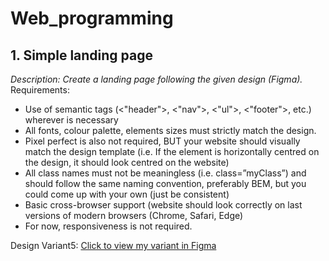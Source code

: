 # Web_programming

## 1. Simple landing page

*Description: 
Create a landing page following the given design (Figma).*
Requirements:
-	Use of semantic tags (<"header">, <"nav">, <"ul">, <"footer">, etc.) wherever is necessary 
-	All fonts, colour palette, elements sizes must strictly match the design.
-	Pixel perfect is also not required, BUT your website should visually match the design template (i.e. If the element is horizontally centred on the design, it should look centred on the website)
-	All class names must not be meaningless (i.e. class=”myClass”) and should follow the same naming convention, preferably BEM, but you could come up with your own (just be consistent)
-	Basic cross-browser support (website should look correctly on last versions of modern browsers (Chrome, Safari, Edge)
-	For now, responsiveness is not required.

Design Variant5:
[Click to view my variant in Figma](https://www.figma.com/file/bW1PzYlXgABwctUobkRAyA/LabWork1-V5)
